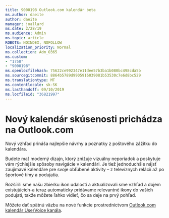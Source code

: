 ```yaml
---
title: 9000198 Outlook.com kalendár beta
ms.author: daeite
author: daeite
manager: joallard
ms.date: 2/28/19
ms.audience: Admin
ms.topic: article
ROBOTS: NOINDEX, NOFOLLOW
localization_priority: Normal
ms.collection: Adm_O365
ms.custom:
- "1758"
- "9000198"
ms.openlocfilehash: 75622ce992347e11dee57b3ba1b080bc498cda5b
ms.sourcegitcommit: 8864b5789d9905916039081b53530c7e6d8bc529
ms.translationtype: MT
ms.contentlocale: sk-SK
ms.lasthandoff: 09/10/2019
ms.locfileid: "36821997"
---
```

# <a name="new-calendar-experiences-coming-to-outlookcom"></a>Nový kalendár skúsenosti prichádza na Outlook.com

Nový vzhľad prináša najlepšie návrhy a poznatky z poštového zážitku do kalendára.

Budete mať moderný dizajn, ktorý znižuje vizuálny neporiadok a poskytuje vám rýchlejšie spôsoby navigácie v kalendári. Je tiež jednoduchšie nájsť zaujímavé kalendáre pre svoje obľúbené aktivity – z televíznych relácií až po športové tímy a podujatia.

Rozšírili sme našu zbierku ikon udalostí a aktualizovali sme vzhľad a dojem existujúcich-a teraz automaticky pridávame relevantné ikony do vašich podujatí, takže môžete ľahko vidieť, čo sa deje na prvý pohľad.

Môžete dať spätnú väzbu na nové funkcie prostredníctvom [Outlook.com kalendár UserVoice kanála](https://go.microsoft.com/fwlink/?linkid=2103075).